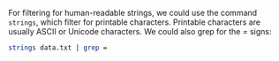 For filtering for human-readable strings, we could use the command `strings`, which filter for printable characters. Printable characters are usually ASCII or Unicode characters. We could also grep for the *=* signs:

```sh
strings data.txt | grep =
```